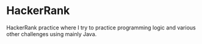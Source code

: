 # HackerRank
HackerRank practice where I try to practice programming logic and various other challenges using mainly Java.
